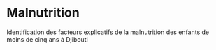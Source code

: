 # Malnutrition
Identification des facteurs explicatifs de la malnutrition des enfants de moins de cinq ans à Djibouti 
